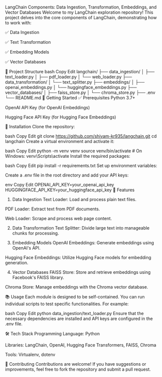 LangChain Components: Data Ingestion, Transformation, Embeddings, and Vector Databases
Welcome to my LangChain exploration repository! This project delves into the core components of LangChain, demonstrating how to work with:

✅ Data Ingestion

✅ Text Transformation

✅ Embedding Models

✅ Vector Databases

📁 Project Structure
bash
Copy
Edit
langchain/
├── data_ingestion/
│   ├── text_loader.py
│   ├── pdf_loader.py
│   └── web_loader.py
├── data_transformation/
│   └── text_splitter.py
├── embeddings/
│   ├── openai_embeddings.py
│   └── huggingface_embeddings.py
├── vector_databases/
│   ├── faiss_store.py
│   └── chroma_store.py
├── .env
└── README.md
🚀 Getting Started
✅ Prerequisites
Python 3.7+

OpenAI API Key (for OpenAI Embeddings)

Hugging Face API Key (for Hugging Face Embeddings)

🔧 Installation
Clone the repository:

bash
Copy
Edit
git clone https://github.com/shivam-kr935/langchain.git
cd langchain
Create a virtual environment and activate it:

bash
Copy
Edit
python -m venv venv
source venv/bin/activate  # On Windows: venv\Scripts\activate
Install the required packages:

bash
Copy
Edit
pip install -r requirements.txt
Set up environment variables:

Create a .env file in the root directory and add your API keys:

env
Copy
Edit
OPENAI_API_KEY=your_openai_api_key
HUGGINGFACE_API_KEY=your_huggingface_api_key
🧩 Features
1. Data Ingestion
Text Loader: Load and process plain text files.

PDF Loader: Extract text from PDF documents.

Web Loader: Scrape and process web page content.

2. Data Transformation
Text Splitter: Divide large text into manageable chunks for processing.

3. Embedding Models
OpenAI Embeddings: Generate embeddings using OpenAI's API.

Hugging Face Embeddings: Utilize Hugging Face models for embedding generation.

4. Vector Databases
FAISS Store: Store and retrieve embeddings using Facebook's FAISS library.

Chroma Store: Manage embeddings with the Chroma vector database.

📚 Usage
Each module is designed to be self-contained. You can run individual scripts to test specific functionalities. For example:

bash
Copy
Edit
python data_ingestion/text_loader.py
Ensure that the necessary dependencies are installed and API keys are configured in the .env file.

🛠️ Tech Stack
Programming Language: Python

Libraries: LangChain, OpenAI, Hugging Face Transformers, FAISS, Chroma

Tools: Virtualenv, dotenv

🤝 Contributing
Contributions are welcome! If you have suggestions or improvements, feel free to fork the repository and submit a pull request.
